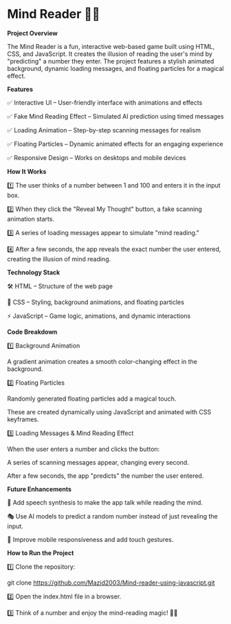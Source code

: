 # Mind Reader 🧠🔮

**Project Overview**

The Mind Reader is a fun, interactive web-based game built using HTML, CSS, and JavaScript. It creates the illusion of reading the user's mind by "predicting" a number they enter. The project features a stylish animated background, dynamic loading messages, and floating particles for a magical effect.

**Features**

✅ Interactive UI – User-friendly interface with animations and effects

✅ Fake Mind Reading Effect – Simulated AI prediction using timed messages

✅ Loading Animation – Step-by-step scanning messages for realism

✅ Floating Particles – Dynamic animated effects for an engaging experience

✅ Responsive Design – Works on desktops and mobile devices

**How It Works**

1️⃣ The user thinks of a number between 1 and 100 and enters it in the input box.

2️⃣ When they click the "Reveal My Thought" button, a fake scanning animation starts.

3️⃣ A series of loading messages appear to simulate "mind reading."

4️⃣ After a few seconds, the app reveals the exact number the user entered, creating the illusion of mind reading.

**Technology Stack**

🛠 HTML – Structure of the web page

🎨 CSS – Styling, background animations, and floating particles

⚡ JavaScript – Game logic, animations, and dynamic interactions

**Code Breakdown**

1️⃣ Background Animation

A gradient animation creates a smooth color-changing effect in the background.

2️⃣ Floating Particles

Randomly generated floating particles add a magical touch.

These are created dynamically using JavaScript and animated with CSS keyframes.

3️⃣ Loading Messages & Mind Reading Effect

When the user enters a number and clicks the button:

A series of scanning messages appear, changing every second.

After a few seconds, the app "predicts" the number the user entered.

**Future Enhancements**

🚀 Add speech synthesis to make the app talk while reading the mind.

🎭 Use AI models to predict a random number instead of just revealing the input.

📱 Improve mobile responsiveness and add touch gestures.

**How to Run the Project**

1️⃣ Clone the repository:

git clone https://github.com/Mazid2003/Mind-reader-using-javascript.git

2️⃣ Open the index.html file in a browser.

3️⃣ Think of a number and enjoy the mind-reading magic! 🎩✨
